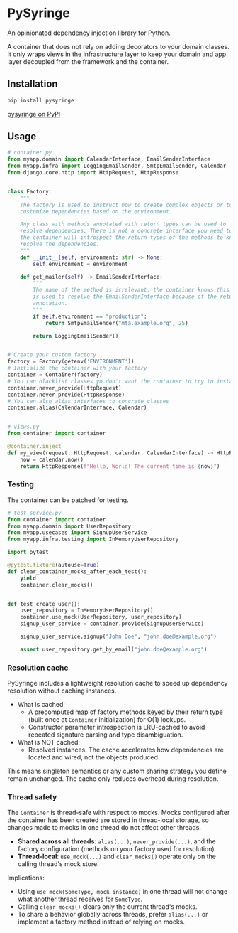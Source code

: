 # PySyringe

An opinionated dependency injection library for Python.

A container that does not rely on adding decorators to your domain classes. It only wraps views in the infrastructure layer to keep your domain and app layer decoupled from the framework and the container.

## Installation

```bash
pip install pysyringe
```

[pysyringe on PyPI](https://pypi.org/project/pysyringe/)

## Usage


```python
# container.py
from myapp.domain import CalendarInterface, EmailSenderInterface
from myapp.infra import LoggingEmailSender, SmtpEmailSender, Calendar
from django.core.http import HttpRequest, HttpResponse


class Factory:
    """
    The factory is used to instruct how to create complex objects or to
    customize dependencies based on the environment.

    Any class with methods annotated with return types can be used to
    resolve dependencies. There is not a concrete interface you need to implement,
    the container will introspect the return types of the methods to know how to
    resolve the dependencies.
    """
    def __init__(self, environment: str) -> None:
        self.environment = environment

    def get_mailer(self) -> EmailSenderInterface:
        """
        The name of the method is irrelevant, the container knows this method
        is used to resolve the EmailSenderInterface because of the return type
        annotation.
        """
        if self.environment == "production":
            return SmtpEmailSender("mta.example.org", 25)

        return LoggingEmailSender()


# Create your custom factory
factory = Factory(getenv('ENVIRONMENT'))
# Initialize the container with your factory
container = Container(factory)
# You can blacklist classes yo don't want the container to try to instantiate by inference
container.never_provide(HttpRequest)
container.never_provide(HttpResponse)
# You can also alias interfaces to concrete classes
container.alias(CalendarInterface, Calendar)


# views.py
from container import container

@container.inject
def my_view(request: HttpRequest, calendar: CalendarInterface) -> HttpResponse:
    now = calendar.now()
    return HttpResponse(f"Hello, World! The current time is {now}")
```

### Testing

The container can be patched for testing.

```python
# test_service.py
from container import container
from myapp.domain import UserRepository
from myapp.usecases import SignupUserService
from myapp.infra.testing import InMemoryUserRepository

import pytest

@pytest.fixture(autouse=True)
def clear_container_mocks_after_each_test():
    yield
    container.clear_mocks()


def test_create_user():
    user_repository = InMemoryUserRepository()
    container.use_mock(UserRepository, user_repository)
    signup_user_service = container.provide(SignupUserService)

    signup_user_service.signup("John Doe", "john.doe@example.org")

    assert user_repository.get_by_email("john.doe@example.org")
```

### Resolution cache

PySyringe includes a lightweight resolution cache to speed up dependency resolution without caching instances.

- What is cached:
  - A precomputed map of factory methods keyed by their return type (built once at `Container` initialization) for O(1) lookups.
  - Constructor parameter introspection is LRU-cached to avoid repeated signature parsing and type disambiguation.
- What is NOT cached:
  - Resolved instances. The cache accelerates how dependencies are located and wired, not the objects produced.

This means singleton semantics or any custom sharing strategy you define remain unchanged. The cache only reduces overhead during resolution.

### Thread safety

The `Container` is thread-safe with respect to mocks. Mocks configured after the container has been created are stored in thread-local storage, so changes made to mocks in one thread do not affect other threads.

- **Shared across all threads**: `alias(...)`, `never_provide(...)`, and the factory configuration (methods on your factory used for resolution).
- **Thread-local**: `use_mock(...)` and `clear_mocks()` operate only on the calling thread's mock store.

Implications:
- Using `use_mock(SomeType, mock_instance)` in one thread will not change what another thread receives for `SomeType`.
- Calling `clear_mocks()` clears only the current thread's mocks.
- To share a behavior globally across threads, prefer `alias(...)` or implement a factory method instead of relying on mocks.
